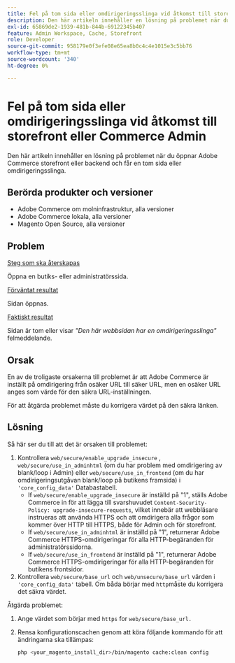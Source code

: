 ```yaml
---
title: Fel på tom sida eller omdirigeringsslinga vid åtkomst till storefront eller Commerce Admin
description: Den här artikeln innehåller en lösning på problemet när du öppnar Adobe Commerce storefront eller backend och får en tom sida eller omdirigeringsslinga.
exl-id: 65869de2-1939-481b-844b-69122345b407
feature: Admin Workspace, Cache, Storefront
role: Developer
source-git-commit: 958179e0f3efe08e65ea8b0c4c4e1015e3c5bb76
workflow-type: tm+mt
source-wordcount: '340'
ht-degree: 0%

---
```


# Fel på tom sida eller omdirigeringsslinga vid åtkomst till storefront eller Commerce Admin

Den här artikeln innehåller en lösning på problemet när du öppnar Adobe Commerce storefront eller backend och får en tom sida eller omdirigeringsslinga.

## Berörda produkter och versioner

* Adobe Commerce om molninfrastruktur, alla versioner
* Adobe Commerce lokala, alla versioner
* Magento Open Source, alla versioner

## Problem

<u>Steg som ska återskapas</u>

Öppna en butiks- eller administratörssida.

<u>Förväntat resultat</u>

Sidan öppnas.

<u>Faktiskt resultat</u>

Sidan är tom eller visar *&quot;Den här webbsidan har en omdirigeringsslinga&quot;* felmeddelande.

## Orsak

En av de troligaste orsakerna till problemet är att Adobe Commerce är inställt på omdirigering från osäker URL till säker URL, men en osäker URL anges som värde för den säkra URL-inställningen.

För att åtgärda problemet måste du korrigera värdet på den säkra länken.

## Lösning

Så här ser du till att det är orsaken till problemet:

1. Kontrollera `web/secure/enable_upgrade_insecure` , `web/secure/use_in_adminhtml` (om du har problem med omdirigering av blank/loop i Admin) eller `web/secure/use_in_frontend` (om du har omdirigeringsutgåvan blank/loop på butikens framsida) i `'core_config_data'` Databastabell.
   * If `web/secure/enable_upgrade_insecure` är inställd på &quot;1&quot;, ställs Adobe Commerce in för att lägga till svarshuvudet `Content-Security-Policy: upgrade-insecure-requests`, vilket innebär att webbläsare instrueras att använda HTTPS och att omdirigera alla frågor som kommer över HTTP till HTTPS, både för Admin och för storefront.
   * If `web/secure/use_in_adminhtml` är inställd på &quot;1&quot;, returnerar Adobe Commerce HTTPS-omdirigeringar för alla HTTP-begäranden för administratörssidorna.
   * If `web/secure/use_in_frontend` är inställd på &quot;1&quot;, returnerar Adobe Commerce HTTPS-omdirigeringar för alla HTTP-begäranden för butikens frontsidor.
1. Kontrollera `web/secure/base_url` och `web/unsecure/base_url` värden i `'core_config_data'` tabell. Om båda börjar med    `http`måste du korrigera det säkra värdet.

Åtgärda problemet:

1. Ange värdet som börjar med `https` for `web/secure/base_url.`
1. Rensa konfigurationscachen genom att köra följande kommando för att ändringarna ska tillämpas:

   ```bash
   php <your_magento_install_dir>/bin/magento cache:clean config
   ```

